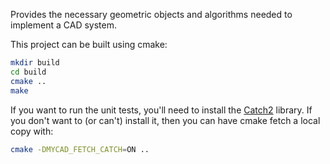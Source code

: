 Provides the necessary geometric objects and algorithms needed to implement a
CAD system.

This project can be built using cmake:

```sh
mkdir build
cd build
cmake ..
make
```

If you want to run the unit tests, you'll need to install the [Catch2][1]
library. If you don't want to (or can't) install it, then you can have cmake
fetch a local copy with:

```sh
cmake -DMYCAD_FETCH_CATCH=ON ..
```

[1]: https://github.com/catchorg/Catch2
